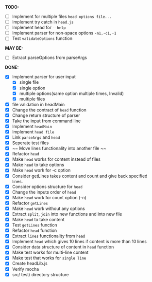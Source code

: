 **TODO:**
- [ ] Implement for multiple files `head options file...`
- [ ] Implement try catch in `head.js`
- [ ] Implement head for `--help`
- [ ] Implement parser for non-space options `-n1,-c1,-1`
- [ ] Test `validateOptions` function

**MAY BE:**
- [ ] Extract parseOptions from parseArgs

**DONE:**
- [x] Implement parser for user input
  - [x] single file
  - [x] single option
  - [x] multiple options(same option multiple times, Invalid)
  - [x] multiple files
- [x] file validation in headMain
- [x] Change the contract of `head` function
- [x] Change return structure of parser
- [x] Take the input from command line
- [x] Implement `headMain`
- [x] Implement `head file`
- [x] Link `parseArgs` and `head`
- [x] Seperate test files
- [x] ~~ Move lines functionality into another file ~~
- [x] Refactor `head`
- [x] Make `head` works for content instead of files
- [x] Make `head` to take options
- [x] Make `head` work for -c option
- [x] Consider getLines takes content and count and give back specified lines.
- [x] Consider options structure for `head`
- [x] Change the inputs order of `head`
- [x] Make `head` work for count option (-n)
- [x] Refactor `getLines`
- [x] Make `head` work without any options
- [x] Extract `split`, `join` into new functions and into new file
- [x] Make `head` to take content
- [x] Test `getLines` function
- [x] Refactor `head` function
- [x] Extract `lines` functionality from `head`
- [x] Implement `head` which gives 10 lines if content is more than 10 lines
- [x] Consider data structure of content in `head` function
- [x] Make test works for multi-line content
- [x] Make test that works for `single line`
- [x] Create headLib.js
- [x] Verify mocha
- [x] src/ test/ directory structure
